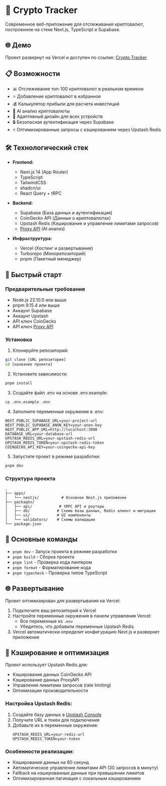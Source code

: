 # 🚀 Crypto Tracker

Современное веб-приложение для отслеживания криптовалют, построенное на стеке Next.js, TypeScript и Supabase.

## 🌐 Демо

Проект развернут на Vercel и доступен по ссылке: [Crypto Tracker](https://test-infra-money.vercel.app)

## 📋 Возможности

- 📊 Отслеживание топ-100 криптовалют в реальном времени
- ⭐ Добавление криптовалют в избранное
- 💰 Калькулятор прибыли для расчета инвестиций
- 🧠 AI анализ криптовалюты
- 📱 Адаптивный дизайн для всех устройств
- 🔒 Безопасная аутентификация через Supabase
- ⚡ Оптимизированные запросы с кэшированием через Upstash Redis

## 🛠 Технологический стек

- **Frontend:**
  - Next.js 14 (App Router)
  - TypeScript
  - TailwindCSS
  - shadcn/ui
  - React Query + tRPC

- **Backend:**
  - Supabase (База данных и аутентификация)
  - CoinGecko API (Данные о криптовалютах)
  - Upstash Redis (Кэширование и управление лимитами запросов)
  - [Proxy API](https://proxyapi.ru) (AI анализ)

- **Инфраструктура:**
  - Vercel (Хостинг и развертывание)
  - Turborepo (Монорепозиторий)
  - pnpm (Пакетный менеджер)

## 🚀 Быстрый старт

### Предварительные требования

- Node.js 22.10.0 или выше
- pnpm 9.15.4 или выше
- Аккаунт Supabase
- Аккаунт Upstash
- API ключ CoinGecko
- API ключ [Proxy API](https://proxyapi.ru)

### Установка

1. Клонируйте репозиторий:
```bash
git clone [URL репозитория]
cd [название проекта]
```

2. Установите зависимости:
```bash
pnpm install
```

3. Создайте файл .env на основе .env.example:
```bash
cp .env.example .env
```

4. Заполните переменные окружения в .env:
```
NEXT_PUBLIC_SUPABASE_URL=your-project-url
NEXT_PUBLIC_SUPABASE_ANON_KEY=your-anon-key
NEXT_PUBLIC_APP_URL=http://localhost:3000
DATABASE_URL=your-database-url
UPSTASH_REDIS_URL=your-upstash-redis-url
UPSTASH_REDIS_TOKEN=your-upstash-redis-token
COINGECKO_API_KEY=your-coingecko-api-key

```

5. Запустите проект в режиме разработки:
```bash
pnpm dev
```

### Структура проекта

```
.
├── apps/
│   └── nextjs/          # Основное Next.js приложение
├── packages/
│   ├── api/            # tRPC API и роутеры
│   ├── db/            # Схема базы данных, Redis клиент и миграции
│   ├── ui/            # UI компоненты
│   └── validators/    # Схемы валидации
└── package.json
```

## 📝 Основные команды

- `pnpm dev` - Запуск проекта в режиме разработки
- `pnpm build` - Сборка проекта
- `pnpm lint` - Проверка кода линтером
- `pnpm format` - Форматирование кода
- `pnpm typecheck` - Проверка типов TypeScript

## 🌐 Развертывание

Проект оптимизирован для развертывания на Vercel:

1. Подключите ваш репозиторий к Vercel
2. Настройте переменные окружения в панели управления Vercel:
   - Все переменные из `.env`
   - Убедитесь, что добавили переменные Upstash Redis
3. Vercel автоматически определит конфигурацию Next.js и развернет приложение

## 🔧 Кэширование и оптимизация

Проект использует Upstash Redis для:
- Кэширования данных CoinGecko API
- Кэширование данных ProxyAPI
- Управления лимитами запросов (rate limiting)
- Оптимизации производительности

### Настройка Upstash Redis:

1. Создайте базу данных в [Upstash Console](https://console.upstash.com/)
2. Получите URL и токен для подключения
3. Добавьте их в переменные окружения:
   ```
   UPSTASH_REDIS_URL=your-redis-url
   UPSTASH_REDIS_TOKEN=your-token
   ```

### Особенности реализации:
- Кэширование данных на 60 секунд
- Автоматическое управление лимитами API (30 запросов в минуту)
- Fallback на кэшированные данные при превышении лимитов
- Оптимизированная пагинация с локальным кэшированием

